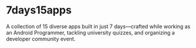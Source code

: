 # 7days15apps
A collection of 15 diverse apps built in just 7 days—crafted while working as an Android Programmer, tackling university quizzes, and organizing a developer community event.
